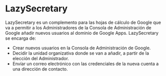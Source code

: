 # LazySecretary

LazySecretary es un complemento para las hojas de cálculo de Google que va a permitir a los Administradores de la Consola de Administración de Google añadir nuevos usuarios al dominio de Google Apps. LazySecretary se encarga de:
- Crear nuevos usuarios en la Consola de Administración de Google.
- Decidir la unidad organizativa donde se van a añadir, a partir de la elección del Administrador.
- Envíar un correo electrónico con las credenciales de la nueva cuenta a una dirección de contacto.
